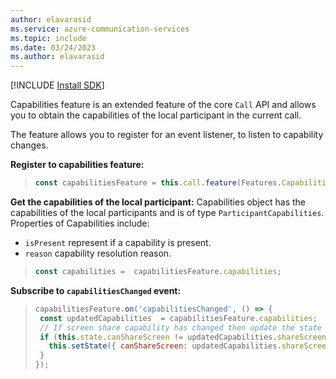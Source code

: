 ```yaml
---
author: elavarasid
ms.service: azure-communication-services
ms.topic: include
ms.date: 03/24/2023
ms.author: elavarasid
---
```

[!INCLUDE [Install SDK](../install-sdk/install-sdk-web.md)]

Capabilities feature is an extended feature of the core `Call` API and allows you to obtain the capabilities of the local participant in the current call.


The feature allows you to register for an event listener, to listen to capability changes.

**Register to capabilities feature:**
>```js
>const capabilitiesFeature = this.call.feature(Features.Capabilities);
>```

**Get the capabilities of the local participant:**
Capabilities object has the capabilities of the local participants and is of type `ParticipantCapabilities`. Properties of Capabilities include:

- `isPresent` represent if a capability is present.
- `reason` capability resolution reason.

>```js
>const capabilities =  capabilitiesFeature.capabilities;
>```

**Subscribe to `capabilitiesChanged` event:**
>```js
>capabilitiesFeature.on('capabilitiesChanged', () => {
>  const updatedCapabilities  = capabilitiesFeature.capabilities;
>  // If screen share capability has changed then update the state to refresh UI and disable share screen button
>  if (this.state.canShareScreen != updatedCapabilities.shareScreen.isPresent) {
>    this.setState({ canShareScreen: updatedCapabilities.shareScreen.isPresent });
>  }
>});
>```
